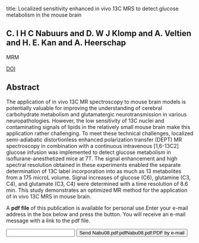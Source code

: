 title: Localized sensitivity enhanced in vivo 13C MRS to detect glucose metabolism in the mouse brain

## C. I H C Nabuurs and D. W J Klomp and A. Veltien and H. E. Kan and A. Heerschap
MRM

<a href="https://doi.org/10.1002/mrm.21498">DOI</a>

## Abstract
The application of in vivo 13C MR spectroscopy to mouse brain models is potentially valuable for improving the understanding of cerebral carbohydrate metabolism and glutamatergic neurotransmission in various neuropathologies. However, the low sensitivity of 13C nuclei and contaminating signals of lipids in the relatively small mouse brain make this application rather challenging. To meet these technical challenges, localized semi-adiabatic distortionless enhanced polarization transfer (DEPT) MR spectroscopy in combination with a continuous intravenous [1,6-13C2] glucose infusion was implemented to detect glucose metabolism in isoflurane-anesthetized mice at 7T. The signal enhancement and high spectral resolution obtained in these experiments enabled the separate determination of 13C label incorporation into as much as 13 metabolites from a 175 microL volume. Signal increases of glucose (C6), glutamine (C3, C4), and glutamate (C3, C4) were determined with a time resolution of 8.6 min. This study demonstrates an optimized MR method for the application of in vivo 13C MRS in mouse brain.

A <b>pdf file</b> of this publication is available for personal use.Enter your e-mail address in the box below and press the button. You will receive an e-mail message with a link to the pdf file.
<form action="sender.php">  <input type="text" name="email">  <input type="submit" value="Send Nabu08.pdf:pdfNabu08.pdf:PDF by e-mail"></form>